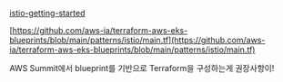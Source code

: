 [istio-getting-started](https://istio.io/latest/docs/setup/getting-started/)

[https://github.com/aws-ia/terraform-aws-eks-blueprints/blob/main/patterns/istio/main.tf](https://github.com/aws-ia/terraform-aws-eks-blueprints/blob/main/patterns/istio/main.tf)

AWS Summit에서 blueprint를 기반으로 Terraform을 구성하는게 권장사항이!

